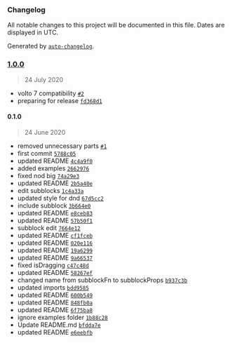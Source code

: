 ### Changelog

All notable changes to this project will be documented in this file. Dates are displayed in UTC.

Generated by [`auto-changelog`](https://github.com/CookPete/auto-changelog).

### [1.0.0](https://github.com/collective/volto-subblocks/compare/0.1.0...1.0.0)

> 24 July 2020

- volto 7 compatibility [`#2`](https://github.com/collective/volto-subblocks/pull/2)
- preparing for release [`fd368d1`](https://github.com/collective/volto-subblocks/commit/fd368d1ad5bea56ac63ab94a2ef9fe0a4dc31f05)

#### 0.1.0

> 24 June 2020

- removed unnecessary parts [`#1`](https://github.com/collective/volto-subblocks/pull/1)
- first commit [`5788c05`](https://github.com/collective/volto-subblocks/commit/5788c058826bdbe3960d471ffeec6e0046ecb3cd)
- updated README [`4c4a9f0`](https://github.com/collective/volto-subblocks/commit/4c4a9f0198e34b17061fcfa98951be1ca6b96319)
- added examples [`2662976`](https://github.com/collective/volto-subblocks/commit/266297699041fdf816cbe5037f92b76f8f50b520)
- fixed nod big [`74a29e3`](https://github.com/collective/volto-subblocks/commit/74a29e3922855871f8fb5ad1e8bec38f15327f1b)
- updated README [`2b5a40e`](https://github.com/collective/volto-subblocks/commit/2b5a40ed660962b5462369eb851e0e27e458299f)
- edit subblocks [`1c4a33a`](https://github.com/collective/volto-subblocks/commit/1c4a33a86c88b13bcc195dbd96d7985837220d79)
- updated style for dnd [`67d5cc2`](https://github.com/collective/volto-subblocks/commit/67d5cc28e785f22535f726f76d6636bb1c57fc89)
- include subblock [`3b664e0`](https://github.com/collective/volto-subblocks/commit/3b664e0fcf840e3346cab4be6ee402217bfaf70a)
- updated README [`e8ceb83`](https://github.com/collective/volto-subblocks/commit/e8ceb8381d82278befd8456819102e2ecced72cf)
- updated README [`57b50f1`](https://github.com/collective/volto-subblocks/commit/57b50f11b90a7a3d4d4ad58de9005a7bb0719faa)
- subblock edit [`7664e12`](https://github.com/collective/volto-subblocks/commit/7664e120620de14565d281b04ef591432d9d4748)
- updated README [`cf1fceb`](https://github.com/collective/volto-subblocks/commit/cf1fcebde9f541ade0134ff1d795f87008c919d8)
- updated README [`020e116`](https://github.com/collective/volto-subblocks/commit/020e116767c67551ccdbb490626c680d2939312f)
- updated README [`19a6299`](https://github.com/collective/volto-subblocks/commit/19a6299f1236abda82385e01a7e91dbd04896a52)
- updated README [`9a66537`](https://github.com/collective/volto-subblocks/commit/9a66537d93a0630963302588a76e76e44d9bd669)
- fixed isDragging [`c47c48d`](https://github.com/collective/volto-subblocks/commit/c47c48d5b848d51cbfaded856b293bc38097f45f)
- updated README [`58267ef`](https://github.com/collective/volto-subblocks/commit/58267ef2da95a0d541516944391a606a1b52f731)
- changed name from subblockFn to subblockProps [`b937c3b`](https://github.com/collective/volto-subblocks/commit/b937c3bbc944f98ab36f65758668b07e42273639)
- updated imports [`bdd9585`](https://github.com/collective/volto-subblocks/commit/bdd95856d4fd5cfa23f29ba5824f41b5183183ee)
- updated README [`600b549`](https://github.com/collective/volto-subblocks/commit/600b5499f89f2a45b2bd2e1cc1d1f5ba56478bdf)
- updated README [`848fb0a`](https://github.com/collective/volto-subblocks/commit/848fb0ae64c401437dc17ace6c7178a1fe3ba3aa)
- updated README [`6f75ba8`](https://github.com/collective/volto-subblocks/commit/6f75ba87112c6b6a844e4619f0dc30b431ca6a7d)
- ignore examples folder [`1b88c28`](https://github.com/collective/volto-subblocks/commit/1b88c28b60fcb7853ee8896d348220da71339d76)
- Update README.md [`bfdda7e`](https://github.com/collective/volto-subblocks/commit/bfdda7e90c7ba1428da9b599c7b145c04e15adc6)
- updated README [`e6eebfb`](https://github.com/collective/volto-subblocks/commit/e6eebfbbe8dd935096c1291570f433ddc6e57b8f)
